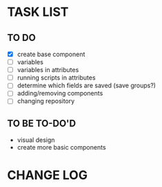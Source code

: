 # TASK LIST
## TO DO
- [x] create base component
- [ ] variables
- [ ] variables in attributes
- [ ] running scripts in attributes
- [ ] determine which fields are saved (save groups?)
- [ ] adding/removing components 
- [ ] changing repository

## TO BE TO-DO'D

+ visual design
+ create more basic components

# CHANGE LOG

